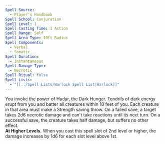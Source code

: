 ```yaml
---
Spell Source:
  - Player's Handbook
Spell School: Conjuration
Spell Level: 1
Spell Casting Time: 1 Action
Spell Range: Self
Spell Area Type: 10ft Radius
Spell Components:
  - Verbal
  - Somatic
Spell Duration:
  - Instantaneous
Spell Damage Type:
  - Necrotic
Spell Ritual: false
Spell Lists:
  - "[[../Spell Lists/Warlock Spell List|Warlock]]"
---
```


You invoke the power of Hadar, the Dark Hunger. Tendrils of dark energy erupt from you and batter all creatures within 10 feet of you. Each creature in that area must make a Strength saving throw. On a failed save, a target takes 2d6 necrotic damage and can't take reactions until its next turn. On a successful save, the creature takes half damage, but suffers no other effect.  
**At Higher Levels.** When you cast this spell slot of 2nd level or higher, the damage increases by 1d6 for each slot level above 1st.
